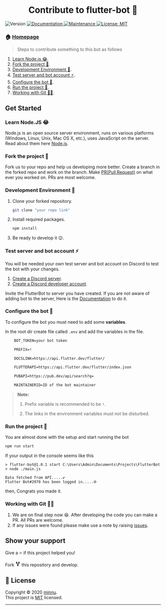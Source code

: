 <h1 align="center">Contribute to flutter-bot 🤖</h1>
<p>
  <img alt="Version" src="https://img.shields.io/badge/version-1.0.1-blue.svg?cacheSeconds=2592000" />
  <a href="https://github.com/yahu1031/FlutterBot#readme" target="_blank">
    <img alt="Documentation" src="https://img.shields.io/badge/documentation-yes-brightgreen.svg" />
  </a>
  <a href="https://github.com/yahu1031/FlutterBot/graphs/commit-activity" target="_blank">
    <img alt="Maintenance" src="https://img.shields.io/badge/Maintained%3F-yes-green.svg" />
  </a>
  <a href="https://github.com/yahu1031/FlutterBot/blob/main/LICENSE" target="_blank">
    <img alt="License: MIT" src="https://img.shields.io/github/license/yahu1031/flutterbot" />
  </a>
</p>

### 🏠 [Homepage](https://github.com/yahu1031/FlutterBot#readme) ###

> Steps to contribute something to this bot as follows

1) [Learn Node.js :joy:](https://github.com/yahu1031/FlutterBot#learn-nodejs-joy).
2) [Fork the project :fork_and_knife:](https://github.com/yahu1031/FlutterBot#fork-the-project-fork_and_knife).
3) [Development Environment :hammer:](https://github.com/yahu1031/FlutterBot#development-environment-hammer).
4) [Test server and bot account :zap:](https://github.com/yahu1031/FlutterBot#test-server-and-bot-account-zap).
5) [Configure the bot :wrench:](https://github.com/yahu1031/FlutterBot#configure-the-bot-wrench).
6) [Run the project :running:](https://github.com/yahu1031/FlutterBot#run-the-project-running).
7) [Working with Git :man_technologist:](https://github.com/yahu1031/FlutterBot#working-with-git-man_technologist).

## Get Started ##

### Learn Node.JS :joy: ###

Node.js is an open source server environment, runs on various platforms (Windows, Linux, Unix, Mac OS X, etc.), uses JavaScript on the server. Read about them here [Node.js](https://nodejs.org/en/docs/).

### Fork the project :fork_and_knife: ###

Fork us to your repo and help us developing more better. Create a branch in the forked repo and work on the branch. Make [PR(Pull Request)](https://github.com/yahu1031/FlutterBot/pull) on what ever you worked on. PRs are most welcome.

### Development Environment :hammer: ###

1) Clone your forked repository.

    ```sh
    git clone "your repo link"
    ```

2) Install required packages.

    ```sh
    npm install
    ```

3) Be ready to develop it :wink:.

### Test server and bot account :zap: ###

You will be needed your own test server and bot account on Discord to test the bot with your changes.

1) [Create a Discord server](https://support.discord.com/hc/en-us/articles/204849977-How-do-I-create-a-server-).
2) [Create a Discord developer account](https://discordapp.com/developers/applications/).

Invite the FlutterBot to server you have created. If you are not aware of adding bot to the server, Here is the [Documentation](https://discord.com/developers/docs/topics/oauth2#bots) to do it.

### Configure the bot :wrench: ###

To configure the bot you must need to add some **variables**.

In the root dir create file called `.env` and add the variables in the file.

```txt
    BOT_TOKEN=your bot token

    PREFIX=!

    DOCSLINK=https://api.flutter.dev/flutter/

    FLUTTERAPI=https://api.flutter.dev/flutter/index.json

    PUBAPI=https://pub.dev/api/search?q=

    MAINTAINERID=ID of the bot maintainer
```

> **Note:**
>
> 1) Prefix variable is recommended to be `!`.
>
> 2) The links in the environment variables must not be disturbed.

### Run the project :running: ###

You are almost done with the setup and start running the bot

```sh
npm run start
```

If your output in the console seems like this

```log
> flutter-bot@1.0.1 start C:\Users\Admin\Documents\Projects\FlutterBot
> node ./main.js

Data fetched from API.....✔️
Flutter Bot#2970 has been logged in.....🌐
```

then, Congrats you made it.

### Working with Git :man_technologist: ###

1) We are on final step now :satisfied:. After developing the code you can make a PR. All PRs are welcome.
2) If any issues were found please make use a note by raising [issues](https://github.com/yahu1031/FlutterBot/issues/new).

## Show your support ##

Give a ⭐️ if this project helped you!

Fork <svg class="octicon octicon-repo-forked" viewBox="0 0 16 16" version="1.1" width="16" height="16" aria-hidden="true"><path fill-rule="evenodd" d="M5 3.25a.75.75 0 11-1.5 0 .75.75 0 011.5 0zm0 2.122a2.25 2.25 0 10-1.5 0v.878A2.25 2.25 0 005.75 8.5h1.5v2.128a2.251 2.251 0 101.5 0V8.5h1.5a2.25 2.25 0 002.25-2.25v-.878a2.25 2.25 0 10-1.5 0v.878a.75.75 0 01-.75.75h-4.5A.75.75 0 015 6.25v-.878zm3.75 7.378a.75.75 0 11-1.5 0 .75.75 0 011.5 0zm3-8.75a.75.75 0 100-1.5.75.75 0 000 1.5z"></path></svg> this repository and develop.

## 📝 License ##

Copyright © 2020 [minnu](https://github.com/yahu1031).<br />
This project is [MIT](https://github.com/yahu1031/FlutterBot/blob/main/LICENSE) licensed.

***
